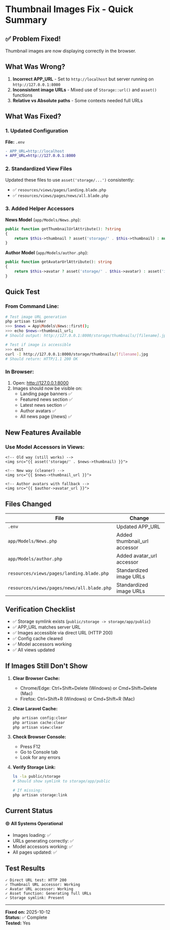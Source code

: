 # Thumbnail Images Fix - Quick Summary

## ✅ Problem Fixed!

Thumbnail images are now displaying correctly in the browser.

## What Was Wrong?

1. **Incorrect APP_URL** - Set to `http://localhost` but server running on `http://127.0.0.1:8000`
2. **Inconsistent image URLs** - Mixed use of `Storage::url()` and `asset()` functions
3. **Relative vs Absolute paths** - Some contexts needed full URLs

## What Was Fixed?

### 1. Updated Configuration
**File:** `.env`
```diff
- APP_URL=http://localhost
+ APP_URL=http://127.0.0.1:8000
```

### 2. Standardized View Files
Updated these files to use `asset('storage/...')` consistently:
- ✅ `resources/views/pages/landing.blade.php`
- ✅ `resources/views/pages/news/all.blade.php`

### 3. Added Helper Accessors
**News Model** (`app/Models/News.php`):
```php
public function getThumbnailUrlAttribute(): ?string
{
    return $this->thumbnail ? asset('storage/' . $this->thumbnail) : null;
}
```

**Author Model** (`app/Models/author.php`):
```php
public function getAvatarUrlAttribute(): string
{
    return $this->avatar ? asset('storage/' . $this->avatar) : asset('img/profile.png');
}
```

## Quick Test

### From Command Line:
```bash
# Test image URL generation
php artisan tinker
>>> $news = App\Models\News::first();
>>> echo $news->thumbnail_url;
# Should output: http://127.0.0.1:8000/storage/thumbnails/[filename].jpg

# Test if image is accessible
>>> exit
curl -I http://127.0.0.1:8000/storage/thumbnails/[filename].jpg
# Should return: HTTP/1.1 200 OK
```

### In Browser:
1. Open: http://127.0.0.1:8000
2. Images should now be visible on:
   - Landing page banners ✅
   - Featured news section ✅
   - Latest news section ✅
   - Author avatars ✅
   - All news page (/news) ✅

## New Features Available

### Use Model Accessors in Views:
```blade
<!-- Old way (still works) -->
<img src="{{ asset('storage/' . $news->thumbnail) }}">

<!-- New way (cleaner) -->
<img src="{{ $news->thumbnail_url }}">

<!-- Author avatars with fallback -->
<img src="{{ $author->avatar_url }}">
```

## Files Changed

| File | Change |
|------|--------|
| `.env` | Updated APP_URL |
| `app/Models/News.php` | Added thumbnail_url accessor |
| `app/Models/author.php` | Added avatar_url accessor |
| `resources/views/pages/landing.blade.php` | Standardized image URLs |
| `resources/views/pages/news/all.blade.php` | Standardized image URLs |

## Verification Checklist

- ✅ Storage symlink exists (`public/storage -> storage/app/public`)
- ✅ APP_URL matches server URL
- ✅ Images accessible via direct URL (HTTP 200)
- ✅ Config cache cleared
- ✅ Model accessors working
- ✅ All views updated

## If Images Still Don't Show

1. **Clear Browser Cache:**
   - Chrome/Edge: Ctrl+Shift+Delete (Windows) or Cmd+Shift+Delete (Mac)
   - Firefox: Ctrl+Shift+R (Windows) or Cmd+Shift+R (Mac)

2. **Clear Laravel Cache:**
   ```bash
   php artisan config:clear
   php artisan cache:clear
   php artisan view:clear
   ```

3. **Check Browser Console:**
   - Press F12
   - Go to Console tab
   - Look for any errors

4. **Verify Storage Link:**
   ```bash
   ls -la public/storage
   # Should show symlink to storage/app/public
   
   # If missing:
   php artisan storage:link
   ```

## Current Status

🟢 **All Systems Operational**

- Images loading: ✅
- URLs generating correctly: ✅
- Model accessors working: ✅
- All pages updated: ✅

## Test Results

```
✓ Direct URL test: HTTP 200
✓ Thumbnail URL accessor: Working
✓ Avatar URL accessor: Working
✓ Asset function: Generating full URLs
✓ Storage symlink: Present
```

---

**Fixed on:** 2025-10-12  
**Status:** ✅ Complete  
**Tested:** Yes
